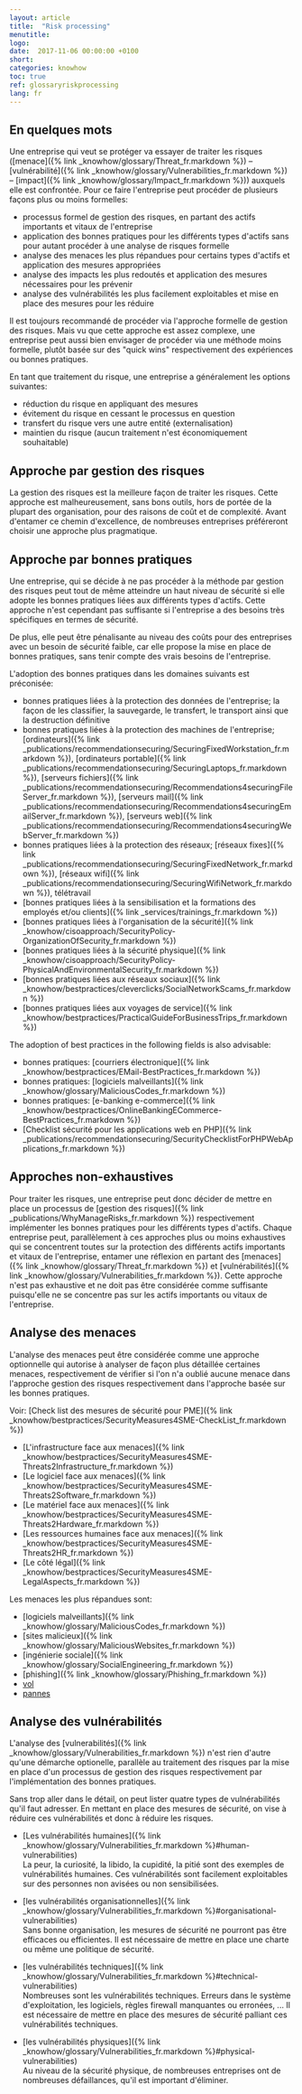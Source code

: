 ```yaml
---
layout: article
title:  "Risk processing"
menutitle:
logo:
date:  2017-11-06 00:00:00 +0100
short:
categories: knowhow
toc: true
ref: glossaryriskprocessing
lang: fr
---
```


## En quelques mots
Une entreprise qui veut se protéger va essayer de traiter les risques ([menace]({% link _knowhow/glossary/Threat_fr.markdown %}) – [vulnérabilité]({% link _knowhow/glossary/Vulnerabilities_fr.markdown %}) – [impact]({% link _knowhow/glossary/Impact_fr.markdown %})) auxquels elle est confrontée. Pour ce faire l'entreprise peut procéder de plusieurs façons plus ou moins formelles:

* processus formel de gestion des risques, en partant des actifs importants et vitaux de l'entreprise
* application des bonnes pratiques pour les différents types d'actifs sans pour autant procéder à une analyse de risques formelle
* analyse des menaces les plus répandues pour certains types d'actifs et application des mesures appropriées
* analyse des impacts les plus redoutés et application des mesures nécessaires pour les prévenir
* analyse des vulnérabilités les plus facilement exploitables et mise en place des mesures pour les réduire

Il est toujours recommandé de procéder via l'approche formelle de gestion des risques. Mais vu que cette approche est assez complexe, une entreprise peut aussi bien envisager de procéder via une méthode moins formelle, plutôt basée sur des "quick wins" respectivement des expériences ou bonnes pratiques.

En tant que traitement du risque, une entreprise a généralement les options suivantes:

* réduction du risque en appliquant des mesures
* évitement du risque en cessant le processus en question
* transfert du risque vers une autre entité (externalisation)
* maintien du risque (aucun traitement n'est économiquement souhaitable)

## Approche par gestion des risques
La gestion des risques est la meilleure façon de traiter les risques. Cette approche est malheureusement, sans bons outils, hors de portée de la plupart des organisation, pour des raisons de coût et de complexité.
Avant d'entamer ce chemin d'excellence, de nombreuses entreprises préféreront choisir une approche plus pragmatique.

## Approche par bonnes pratiques
Une entreprise, qui se décide à ne pas procéder à la méthode par gestion des risques peut tout de même atteindre un haut niveau de sécurité si elle adopte les bonnes pratiques liées aux différents types d'actifs. Cette approche n'est cependant pas suffisante si l'entreprise a des besoins très spécifiques en termes de sécurité.

De plus, elle peut être pénalisante au niveau des coûts pour des entreprises avec un besoin de sécurité faible, car elle propose la mise en place de bonnes pratiques, sans tenir compte des vrais besoins de l'entreprise.

L'adoption des bonnes pratiques dans les domaines suivants est préconisée:

* bonnes pratiques liées à la protection des données de l'entreprise; la façon de les classifier, la sauvegarde, le transfert, le transport ainsi que la destruction définitive
* bonnes pratiques liées à la protection des machines de l'entreprise; [ordinateurs]({% link _publications/recommendationsecuring/SecuringFixedWorkstation_fr.markdown %}), [ordinateurs portable]({% link _publications/recommendationsecuring/SecuringLaptops_fr.markdown %}), [serveurs fichiers]({% link _publications/recommendationsecuring/Recommendations4securingFileServer_fr.markdown %}), [serveurs mail]({% link _publications/recommendationsecuring/Recommendations4securingEmailServer_fr.markdown %}), [serveurs web]({% link _publications/recommendationsecuring/Recommendations4securingWebServer_fr.markdown %})
* bonnes pratiques liées à la protection des réseaux; [réseaux fixes]({% link _publications/recommendationsecuring/SecuringFixedNetwork_fr.markdown %}), [réseaux wifi]({% link _publications/recommendationsecuring/SecuringWifiNetwork_fr.markdown %}), télétravail
* [bonnes pratiques liées à la sensibilisation et la formations des employés et/ou clients]({% link _services/trainings_fr.markdown %})
* [bonnes pratiques liées à l'organisation de la sécurité]({% link _knowhow/cisoapproach/SecurityPolicy-OrganizationOfSecurity_fr.markdown %})
* [bonnes pratiques liées à la sécurité physique]({% link _knowhow/cisoapproach/SecurityPolicy-PhysicalAndEnvironmentalSecurity_fr.markdown %})
* [bonnes pratiques liées aux réseaux sociaux]({% link _knowhow/bestpractices/cleverclicks/SocialNetworkScams_fr.markdown %})
* [bonnes pratiques liées aux voyages de service]({% link _knowhow/bestpractices/PracticalGuideForBusinessTrips_fr.markdown %})

The adoption of best practices in the following fields is also advisable:

* bonnes pratiques: [courriers électronique]({% link _knowhow/bestpractices/EMail-BestPractices_fr.markdown %})
* bonnes pratiques: [logiciels malveillants]({% link _knowhow/glossary/MaliciousCodes_fr.markdown %})
* bonnes pratiques: [e-banking e-commerce]({% link _knowhow/bestpractices/OnlineBankingECommerce-BestPractices_fr.markdown %})
* [Checklist sécurité pour les applications web en PHP]({% link _publications/recommendationsecuring/SecurityChecklistForPHPWebApplications_fr.markdown %})

## Approches non-exhaustives
Pour traiter les risques, une entreprise peut donc décider de mettre en place un processus de [gestion des risques]({% link _publications/WhyManageRisks_fr.markdown %}) respectivement implémenter les bonnes pratiques pour les différents types d'actifs.
Chaque entreprise peut, parallèlement à ces approches plus ou moins exhaustives qui se concentrent toutes sur la protection des différents actifs importants et vitaux de l'entreprise, entamer une réflexion en partant des [menaces]({% link _knowhow/glossary/Threat_fr.markdown %}) et [vulnérabilités]({% link _knowhow/glossary/Vulnerabilities_fr.markdown %}). Cette approche n'est pas exhaustive et ne doit pas être considérée comme suffisante puisqu'elle ne se concentre pas sur les actifs importants ou vitaux de l'entreprise.

## Analyse des menaces
L'analyse des menaces peut être considérée comme une approche optionnelle qui autorise à analyser de façon plus détaillée certaines menaces, respectivement de vérifier si l'on n'a oublié aucune menace dans l'approche gestion des risques respectivement dans l'approche basée sur les bonnes pratiques.

Voir: [Check list des mesures de sécurité pour PME]({% link _knowhow/bestpractices/SecurityMeasures4SME-CheckList_fr.markdown %})

* [L'infrastructure face aux menaces]({% link _knowhow/bestpractices/SecurityMeasures4SME-Threats2Infrastructure_fr.markdown %})
* [Le logiciel face aux menaces]({% link _knowhow/bestpractices/SecurityMeasures4SME-Threats2Software_fr.markdown %})
* [Le matériel face aux menaces]({% link _knowhow/bestpractices/SecurityMeasures4SME-Threats2Hardware_fr.markdown %})
* [Les ressources humaines face aux menaces]({% link _knowhow/bestpractices/SecurityMeasures4SME-Threats2HR_fr.markdown %})
* [Le côté légal]({% link _knowhow/bestpractices/SecurityMeasures4SME-LegalAspects_fr.markdown %})

Les menaces les plus répandues sont:

* [logiciels malveillants]({% link _knowhow/glossary/MaliciousCodes_fr.markdown %})
* [sites malicieux]({% link _knowhow/glossary/MaliciousWebsites_fr.markdown %})
* [ingénierie sociale]({% link _knowhow/glossary/SocialEngineering_fr.markdown %})
* [phishing]({% link _knowhow/glossary/Phishing_fr.markdown %})
* [vol](-)
* [pannes](-)

## Analyse des vulnérabilités

L'analyse des [vulnerabilités]({% link _knowhow/glossary/Vulnerabilities_fr.markdown %}) n'est rien d'autre qu'une démarche optionelle, parallèle au traitement des risques par la mise en place d'un processus de gestion des risques respectivement par l'implémentation des bonnes pratiques.

Sans trop aller dans le détail, on peut lister quatre types de vulnérabilités qu'il faut adresser. En mettant en place des mesures de sécurité, on vise à réduire ces vulnérabilités et donc à réduire les risques.

* [Les vulnérabilités humaines]({% link _knowhow/glossary/Vulnerabilities_fr.markdown %}#human-vulnerabilities)<br />
  La peur, la curiosité, la libido, la cupidité, la pitié sont des exemples de vulnérabilités humaines. Ces vulnérabilités sont facilement exploitables sur des personnes non avisées ou non sensibilisées.

* [les vulnérabilités organisationnelles]({% link _knowhow/glossary/Vulnerabilities_fr.markdown %}#organisational-vulnerabilities)<br />
  Sans bonne organisation, les mesures de sécurité ne pourront pas être efficaces ou efficientes. Il est nécessaire de mettre en place une charte ou même une politique de sécurité.

* [les vulnérabilités techniques]({% link _knowhow/glossary/Vulnerabilities_fr.markdown %}#technical-vulnerabilities)<br />
  Nombreuses sont les vulnérabilités techniques. Erreurs dans le système d'exploitation, les logiciels, règles firewall manquantes ou erronées, ... Il est nécessaire de mettre en place des mesures de sécurité palliant ces vulnérabilités techniques.

* [les vulnérabilités physiques]({% link _knowhow/glossary/Vulnerabilities_fr.markdown %}#physical-vulnerabilities)<br />
  Au niveau de la sécurité physique, de nombreuses entreprises ont de nombreuses défaillances, qu'il est important d'éliminer.

